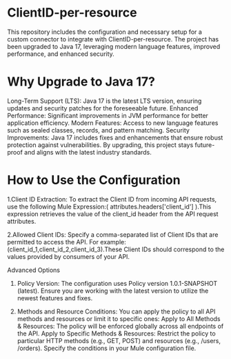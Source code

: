 # ClientID-per-resource

This repository includes the configuration and necessary setup for a custom connector to integrate with ClientID-per-resource. The project has been upgraded to Java 17, leveraging modern language features, improved performance, and enhanced security.

# Why Upgrade to Java 17?
Long-Term Support (LTS): Java 17 is the latest LTS version, ensuring updates and security patches for the foreseeable future.
Enhanced Performance: Significant improvements in JVM performance for better application efficiency.
Modern Features: Access to new language features such as sealed classes, records, and pattern matching.
Security Improvements: Java 17 includes fixes and enhancements that ensure robust protection against vulnerabilities.
By upgrading, this project stays future-proof and aligns with the latest industry standards.

# How to Use the Configuration
1.Client ID Extraction: 
   To extract the Client ID from incoming API requests, use the following Mule Expression:( attributes.headers['client_id'] ).This expression retrieves the value of the client_id header from the API request attributes.
   
2.Allowed Client IDs: 
   Specify a comma-separated list of Client IDs that are permitted to access the API. For example: (client_id_1,client_id_2,client_id_3).These Client IDs should correspond to the values provided by consumers of your API.

Advanced Options
1. Policy Version:
     The configuration uses Policy version 1.0.1-SNAPSHOT (latest). Ensure you are working with the latest version to utilize the newest features and fixes.

2. Methods and Resource Conditions:
     You can apply the policy to all API methods and resources or limit it to specific ones:
   Apply to All Methods & Resources:
     The policy will be enforced globally across all endpoints of the API.
   Apply to Specific Methods & Resources:
     Restrict the policy to particular HTTP methods (e.g., GET, POST) and resources (e.g., /users, /orders). Specify the conditions in your Mule configuration file.



